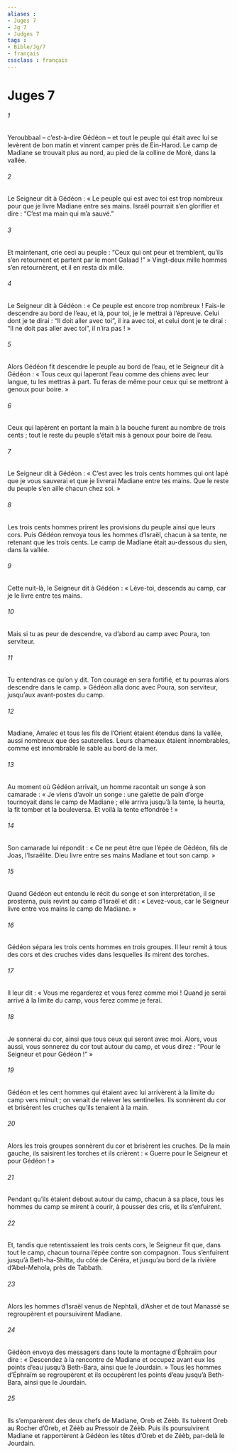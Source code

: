 ```yaml
---
aliases : 
- Juges 7
- Jg 7
- Judges 7
tags : 
- Bible/Jg/7
- français
cssclass : français
---
```


# Juges 7

###### 1
Yeroubbaal – c’est-à-dire Gédéon – et tout le peuple qui était avec lui se levèrent de bon matin et vinrent camper près de Ein-Harod. Le camp de Madiane se trouvait plus au nord, au pied de la colline de Moré, dans la vallée.
###### 2
Le Seigneur dit à Gédéon : « Le peuple qui est avec toi est trop nombreux pour que je livre Madiane entre ses mains. Israël pourrait s’en glorifier et dire : “C’est ma main qui m’a sauvé.”
###### 3
Et maintenant, crie ceci au peuple : “Ceux qui ont peur et tremblent, qu’ils s’en retournent et partent par le mont Galaad !” » Vingt-deux mille hommes s’en retournèrent, et il en resta dix mille.
###### 4
Le Seigneur dit à Gédéon : « Ce peuple est encore trop nombreux ! Fais-le descendre au bord de l’eau, et là, pour toi, je le mettrai à l’épreuve. Celui dont je te dirai : “Il doit aller avec toi”, il ira avec toi, et celui dont je te dirai : “Il ne doit pas aller avec toi”, il n’ira pas ! »
###### 5
Alors Gédéon fit descendre le peuple au bord de l’eau, et le Seigneur dit à Gédéon : « Tous ceux qui laperont l’eau comme des chiens avec leur langue, tu les mettras à part. Tu feras de même pour ceux qui se mettront à genoux pour boire. »
###### 6
Ceux qui lapèrent en portant la main à la bouche furent au nombre de trois cents ; tout le reste du peuple s’était mis à genoux pour boire de l’eau.
###### 7
Le Seigneur dit à Gédéon : « C’est avec les trois cents hommes qui ont lapé que je vous sauverai et que je livrerai Madiane entre tes mains. Que le reste du peuple s’en aille chacun chez soi. »
###### 8
Les trois cents hommes prirent les provisions du peuple ainsi que leurs cors. Puis Gédéon renvoya tous les hommes d’Israël, chacun à sa tente, ne retenant que les trois cents. Le camp de Madiane était au-dessous du sien, dans la vallée.
###### 9
Cette nuit-là, le Seigneur dit à Gédéon : « Lève-toi, descends au camp, car je le livre entre tes mains.
###### 10
Mais si tu as peur de descendre, va d’abord au camp avec Poura, ton serviteur.
###### 11
Tu entendras ce qu’on y dit. Ton courage en sera fortifié, et tu pourras alors descendre dans le camp. » Gédéon alla donc avec Poura, son serviteur, jusqu’aux avant-postes du camp.
###### 12
Madiane, Amalec et tous les fils de l’Orient étaient étendus dans la vallée, aussi nombreux que des sauterelles. Leurs chameaux étaient innombrables, comme est innombrable le sable au bord de la mer.
###### 13
Au moment où Gédéon arrivait, un homme racontait un songe à son camarade : « Je viens d’avoir un songe : une galette de pain d’orge tournoyait dans le camp de Madiane ; elle arriva jusqu’à la tente, la heurta, la fit tomber et la bouleversa. Et voilà la tente effondrée ! »
###### 14
Son camarade lui répondit : « Ce ne peut être que l’épée de Gédéon, fils de Joas, l’Israélite. Dieu livre entre ses mains Madiane et tout son camp. »
###### 15
Quand Gédéon eut entendu le récit du songe et son interprétation, il se prosterna, puis revint au camp d’Israël et dit : « Levez-vous, car le Seigneur livre entre vos mains le camp de Madiane. »
###### 16
Gédéon sépara les trois cents hommes en trois groupes. Il leur remit à tous des cors et des cruches vides dans lesquelles ils mirent des torches.
###### 17
Il leur dit : « Vous me regarderez et vous ferez comme moi ! Quand je serai arrivé à la limite du camp, vous ferez comme je ferai.
###### 18
Je sonnerai du cor, ainsi que tous ceux qui seront avec moi. Alors, vous aussi, vous sonnerez du cor tout autour du camp, et vous direz : “Pour le Seigneur et pour Gédéon !” »
###### 19
Gédéon et les cent hommes qui étaient avec lui arrivèrent à la limite du camp vers minuit ; on venait de relever les sentinelles. Ils sonnèrent du cor et brisèrent les cruches qu’ils tenaient à la main.
###### 20
Alors les trois groupes sonnèrent du cor et brisèrent les cruches. De la main gauche, ils saisirent les torches et ils crièrent : « Guerre pour le Seigneur et pour Gédéon ! »
###### 21
Pendant qu’ils étaient debout autour du camp, chacun à sa place, tous les hommes du camp se mirent à courir, à pousser des cris, et ils s’enfuirent.
###### 22
Et, tandis que retentissaient les trois cents cors, le Seigneur fit que, dans tout le camp, chacun tourna l’épée contre son compagnon. Tous s’enfuirent jusqu’à Beth-ha-Shitta, du côté de Céréra, et jusqu’au bord de la rivière d’Abel-Mehola, près de Tabbath.
###### 23
Alors les hommes d’Israël venus de Nephtali, d’Asher et de tout Manassé se regroupèrent et poursuivirent Madiane.
###### 24
Gédéon envoya des messagers dans toute la montagne d’Éphraïm pour dire : « Descendez à la rencontre de Madiane et occupez avant eux les points d’eau jusqu’à Beth-Bara, ainsi que le Jourdain. » Tous les hommes d’Éphraïm se regroupèrent et ils occupèrent les points d’eau jusqu’à Beth-Bara, ainsi que le Jourdain.
###### 25
Ils s’emparèrent des deux chefs de Madiane, Oreb et Zéèb. Ils tuèrent Oreb au Rocher d’Oreb, et Zéèb au Pressoir de Zéèb. Puis ils poursuivirent Madiane et rapportèrent à Gédéon les têtes d’Oreb et de Zéèb, par-delà le Jourdain.
